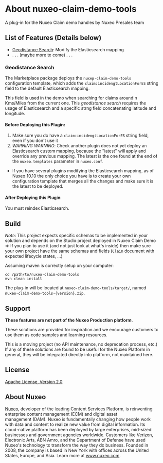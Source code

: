 # About nuxeo-claim-demo-tools

A plug-in for the Nuxeo Claim demo handles by Nuxeo Presales team

## List of Features (Details below)

* [Geodistance Search](#geodistance-search): Modify the Elasticsearch mapping
* . . . (maybe more to come) . . .


### Geodistance Search

The Marketplace package deploys the `nuxep-claim-demo-tools` configuration template, which adds the `claim:incidengtLocationForES` string field to the default Elasticsearch mapping.

This field is used in the demo when searching for claims around n Kms/Miles from the current one. This _geodistance search_ requires the usage of Elasticsearch and a specific strng field concatenating latitude and longitude.

#### Before Deploying this Plugin:

1. Make sure you do have a `claim:incidengtLocationForES` string field, even if you don't use it
2. *WARNING WARNING*: Check another plugin does not yet deploy an Elasticsearch custom mapping, because the "latest" will apply and override any previous mapping. The latest is the one found at the end of the `nuxeo.templates` parameter in `nuxeo.conf`.
  * If you have several plugins modifying the Elasticsearch mapping, as of Nuxeo 10.10 the only choice you have is to create your own configuration template that merges all the changes and make sure it is the latest to be deployed.

#### After Deploying this Plugin
You must reindex Elasticsearch.


## Build

_Note_: This project expects specific schemas to be implemented in your solution and depends on the Studio project deployed in Nuxeo Claim Demo => If you plan to use it (and not just look at what's inside) then make sure your own project have the same schemas and fields (`Claim` document with expected lifecycle states, ...)

Assuming maven is correctly setup on your computer:

    cd /path/to/nuxeo-claim-demo-tools
    mvn clean install

The plug-in will be located at `nuxeo-claim-demo-tools/target/`, named `nuxeo-claim-demo-tools-{version}.zip`.

## Support

**These features are not part of the Nuxeo Production platform.**

These solutions are provided for inspiration and we encourage customers to use them as code samples and learning resources.

This is a moving project (no API maintenance, no deprecation process, etc.) If any of these solutions are found to be useful for the Nuxeo Platform in general, they will be integrated directly into platform, not maintained here.



## License

[Apache License, Version 2.0](http://www.apache.org/licenses/LICENSE-2.0)



## About Nuxeo

[Nuxeo](www.nuxeo.com), developer of the leading Content Services Platform, is reinventing enterprise content management (ECM) and digital asset management (DAM). Nuxeo is fundamentally changing how people work with data and content to realize new value from digital information. Its cloud-native platform has been deployed by large enterprises, mid-sized businesses and government agencies worldwide. Customers like Verizon, Electronic Arts, ABN Amro, and the Department of Defense have used Nuxeo's technology to transform the way they do business. Founded in 2008, the company is based in New York with offices across the United States, Europe, and Asia. Learn more at www.nuxeo.com.
